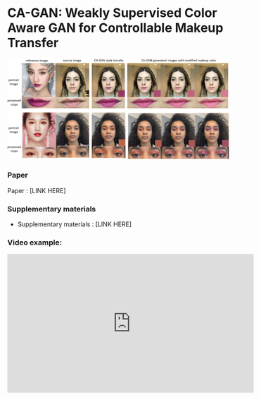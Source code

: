# CA-GAN: Weakly Supervised Color Aware GAN for Controllable Makeup Transfer

![example_style_transfer](images/full_face_shades.png)

### Paper
Paper : [LINK HERE]

### Supplementary materials

- Supplementary materials : [LINK HERE]

### Video example:

<iframe style="display: block; margin: auto;" width="560" height="315" src="https://www.youtube.com/embed/s2-sbaDaMx0" frameborder="0" allow="accelerometer; autoplay; encrypted-media; gyroscope; picture-in-picture" allowfullscreen></iframe>
